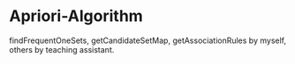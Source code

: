 # Apriori-Algorithm

findFrequentOneSets, getCandidateSetMap, getAssociationRules by myself, others by teaching assistant.
